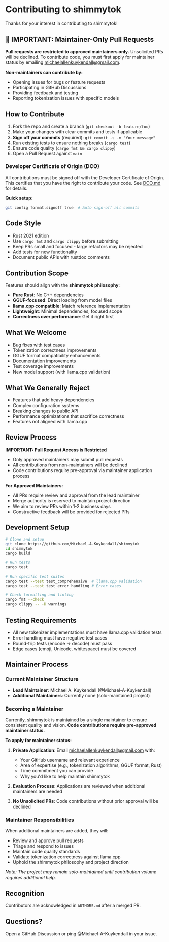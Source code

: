 # Contributing to shimmytok

Thanks for your interest in contributing to shimmytok!

## 🚨 IMPORTANT: Maintainer-Only Pull Requests

**Pull requests are restricted to approved maintainers only.** Unsolicited PRs will be declined. To contribute code, you must first apply for maintainer status by emailing michaelallenkuykendall@gmail.com.

**Non-maintainers can contribute by:**
- Opening issues for bugs or feature requests
- Participating in GitHub Discussions
- Providing feedback and testing
- Reporting tokenization issues with specific models

## How to Contribute

1. Fork the repo and create a branch (`git checkout -b feature/foo`)
2. Make your changes with clear commits and tests if applicable
3. **Sign off your commits** (required): `git commit -s -m "Your message"`
4. Run existing tests to ensure nothing breaks (`cargo test`)
5. Ensure code quality (`cargo fmt && cargo clippy`)
6. Open a Pull Request against `main`

### Developer Certificate of Origin (DCO)

All contributions must be signed off with the Developer Certificate of Origin. This certifies that you have the right to contribute your code. See [DCO.md](DCO.md) for details.

**Quick setup:**
```bash
git config format.signoff true  # Auto sign-off all commits
```

## Code Style

- Rust 2021 edition
- Use `cargo fmt` and `cargo clippy` before submitting
- Keep PRs small and focused - large refactors may be rejected
- Add tests for new functionality
- Document public APIs with rustdoc comments

## Contribution Scope

Features should align with the **shimmytok philosophy**:
- **Pure Rust**: No C++ dependencies
- **GGUF-focused**: Direct loading from model files
- **llama.cpp compatible**: Match reference implementation
- **Lightweight**: Minimal dependencies, focused scope
- **Correctness over performance**: Get it right first

## What We Welcome

- Bug fixes with test cases
- Tokenization correctness improvements
- GGUF format compatibility enhancements
- Documentation improvements
- Test coverage improvements
- New model support (with llama.cpp validation)

## What We Generally Reject

- Features that add heavy dependencies
- Complex configuration systems
- Breaking changes to public API
- Performance optimizations that sacrifice correctness
- Features not aligned with llama.cpp

## Review Process

**IMPORTANT: Pull Request Access is Restricted**
- Only approved maintainers may submit pull requests
- All contributions from non-maintainers will be declined
- Code contributions require pre-approval via maintainer application process

**For Approved Maintainers:**
- All PRs require review and approval from the lead maintainer
- Merge authority is reserved to maintain project direction
- We aim to review PRs within 1-2 business days
- Constructive feedback will be provided for rejected PRs

## Development Setup

```bash
# Clone and setup
git clone https://github.com/Michael-A-Kuykendall/shimmytok
cd shimmytok
cargo build

# Run tests
cargo test

# Run specific test suites
cargo test --test test_comprehensive  # llama.cpp validation
cargo test --test test_error_handling # Error cases

# Check formatting and linting
cargo fmt --check
cargo clippy -- -D warnings
```

## Testing Requirements

- All new tokenizer implementations must have llama.cpp validation tests
- Error handling must have negative test cases
- Round-trip tests (encode → decode) must pass
- Edge cases (emoji, Unicode, whitespace) must be covered

## Maintainer Process

### Current Maintainer Structure
- **Lead Maintainer**: Michael A. Kuykendall (@Michael-A-Kuykendall)
- **Additional Maintainers**: Currently none (solo-maintained project)

### Becoming a Maintainer

Currently, shimmytok is maintained by a single maintainer to ensure consistent quality and vision. **Code contributions require pre-approved maintainer status.**

**To apply for maintainer status:**

1. **Private Application**: Email michaelallenkuykendall@gmail.com with:
   - Your GitHub username and relevant experience
   - Area of expertise (e.g., tokenization algorithms, GGUF format, Rust)
   - Time commitment you can provide
   - Why you'd like to help maintain shimmytok

2. **Evaluation Process**: Applications are reviewed when additional maintainers are needed
3. **No Unsolicited PRs**: Code contributions without prior approval will be declined

### Maintainer Responsibilities

When additional maintainers are added, they will:
- Review and approve pull requests
- Triage and respond to issues
- Maintain code quality standards
- Validate tokenization correctness against llama.cpp
- Uphold the shimmytok philosophy and project direction

*Note: The project may remain solo-maintained until contribution volume requires additional help.*

## Recognition

Contributors are acknowledged in `AUTHORS.md` after a merged PR.

## Questions?

Open a GitHub Discussion or ping @Michael-A-Kuykendall in your issue.

